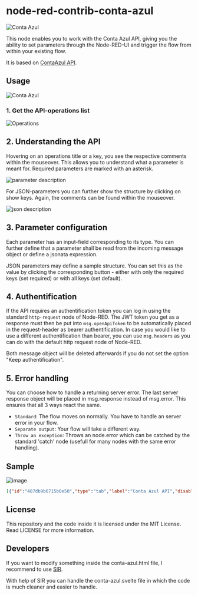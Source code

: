# node-red-contrib-conta-azul

![Conta Azul](https://user-images.githubusercontent.com/3945941/230798312-7f8f69a1-859e-4ff1-a371-1073ec0d49eb.svg)


This node enables you to work with the Conta Azul API, giving you the ability to set parameters through the Node-RED-UI and trigger the flow from within your existing flow.

It is based on [ ContaAzul API](https://developers.contaazul.com/).

## Usage

![Conta Azul](https://user-images.githubusercontent.com/3945941/230798311-d885e12e-a260-469d-9cbe-659868fb2cb7.svg)

### 1. Get the API-operations list

![Operations](https://user-images.githubusercontent.com/3945941/230801175-710c8190-39a4-4a2c-ba47-41a7f891e841.png?raw=true "Operations")

## 2. Understanding the API

Hovering on an operations title or a key, you see the respective comments within the mouseover. This allows you to understand what a parameter is meant for. Required parameters are marked with an asterisk.

![parameter description](https://user-images.githubusercontent.com/3945941/230797180-fb64adf4-8a39-4eea-9d3b-90eabe76fbcd.png?raw=true "Parameter description")

For JSON-parameters you can further show the structure by clicking on show keys. Again, the comments can be found within the mouseover.

![json description](https://user-images.githubusercontent.com/3945941/230797266-e5cea84b-4e14-432e-9724-a0874415f56c.png?raw=true "Json description")

## 3. Parameter configuration

Each parameter has an input-field corresponding to its type. You can further define that a parameter shall be read from the incoming message object or define a jsonata expression.

JSON parameters may define a sample structure. You can set this as the value by clicking the corresponding button - either with only the required keys (set required) or with all keys (set default).

## 4. Authentification

If the API requires an authentification token you can log in using the standard `http-request` node of Node-RED. The JWT token you get as a response must then be put into `msg.openApiToken` to be automatically placed in the request-header as bearer authentification.
In case you would like to use a different authentification than bearer, you can use `msg.headers` as you can do with the default http request node of Node-RED.

Both message object will be deleted afterwards if you do not set the option "Keep authentification".

## 5. Error handling

You can choose how to handle a returning server error. The last server response object will be placed in msg.response instead of msg.error. This ensures that all 3 ways react the same.

* `Standard`: The flow moves on normally. You have to handle an server error in your flow.
* `Separate output`: Your flow will take a different way.
* `Throw an exception`: Throws an node.error which can be catched by the standard 'catch' node (usefull for many nodes with the same error handling).

## Sample

![image](https://user-images.githubusercontent.com/3945941/230800038-8c1ca9d1-4d37-4397-86a5-63ab6a85f923.png)

```json
[{"id":"487db9b6715b0e50","type":"tab","label":"Conta Azul API","disabled":false,"info":"","env":[]},{"id":"2acdc00d41d12ba6","type":"group","z":"487db9b6715b0e50","name":"","style":{"fill":"#bfdbef","label":true},"nodes":["b33404daaaf4968b","2e215a803a6fd61d","61265727e704a1b0","cb6b47549e706ea7","a40d99ac033a7eb1","a2487b41484cb7b4","4bba16c5d6702c0a"],"x":34,"y":39,"w":952,"h":162},{"id":"b33404daaaf4968b","type":"oauth2","z":"487db9b6715b0e50","g":"2acdc00d41d12ba6","name":"OAuth2 - Conta Azul","container":"oauth2Response","grant_type":"authorization_code","access_token_url":" https://api.contaazul.com/oauth2/token","authorization_endpoint":"https://api.contaazul.com/auth/authorize","redirect_uri":"/oauth2/redirect_uri","open_authentication":"","username":"","password":"","client_id":"","client_secret":"","scope":"Product","proxy":"","senderr":false,"client_credentials_in_body":false,"rejectUnauthorized":true,"headers":{},"x":340,"y":80,"wires":[["cb6b47549e706ea7"]]},{"id":"2e215a803a6fd61d","type":"inject","z":"487db9b6715b0e50","g":"2acdc00d41d12ba6","name":"","props":[{"p":"payload"},{"p":"topic","vt":"str"}],"repeat":"","crontab":"","once":false,"onceDelay":0.1,"topic":"","payload":"","payloadType":"date","x":140,"y":80,"wires":[["b33404daaaf4968b"]]},{"id":"61265727e704a1b0","type":"debug","z":"487db9b6715b0e50","g":"2acdc00d41d12ba6","name":"debug","active":true,"tosidebar":true,"console":true,"tostatus":true,"complete":"true","targetType":"full","statusVal":"payload","statusType":"auto","x":880,"y":120,"wires":[]},{"id":"cb6b47549e706ea7","type":"function","z":"487db9b6715b0e50","g":"2acdc00d41d12ba6","name":"set ACCESS_TOKEN","func":"global.set('ACCESS_TOKEN', msg.oauth2Response.access_token);\nreturn msg;","outputs":1,"noerr":0,"initialize":"","finalize":"","libs":[],"x":660,"y":80,"wires":[["61265727e704a1b0"]]},{"id":"a40d99ac033a7eb1","type":"inject","z":"487db9b6715b0e50","g":"2acdc00d41d12ba6","name":"","props":[{"p":"payload"},{"p":"topic","vt":"str"}],"repeat":"","crontab":"","once":false,"onceDelay":0.1,"topic":"","payload":"","payloadType":"date","x":140,"y":160,"wires":[["a2487b41484cb7b4"]]},{"id":"a2487b41484cb7b4","type":"function","z":"487db9b6715b0e50","g":"2acdc00d41d12ba6","name":"get ACCESS_TOKEN","func":"msg.openApiToken = global.get('ACCESS_TOKEN');\nreturn msg;","outputs":1,"noerr":0,"initialize":"","finalize":"","libs":[],"x":340,"y":160,"wires":[["4bba16c5d6702c0a"]]},{"id":"4bba16c5d6702c0a","type":"conta-azul","z":"487db9b6715b0e50","g":"2acdc00d41d12ba6","name":"","api":"Product","server":"","keepAuth":false,"alternServer":false,"operation":"list1","operationData":{"tags":["Product"],"summary":"List product categories","description":"","operationId":"list1","produces":["application/json"],"parameters":[{"name":"name","in":"query","description":"The name of the product category","required":false,"type":"string"},{"name":"page","in":"query","description":"The page of the list to be returned","required":false,"type":"string"},{"name":"size","in":"query","description":"The quantity of items in the page to be returned","required":false,"type":"string"}],"responses":{"200":{"description":"Product Categories found with the specified parameters","schema":{"type":"array","items":{"type":"object","properties":{"id":{"type":"string","format":"uuid","example":"c7288c09-829d-48b9-aee2-4f744e380587","description":"The id of the product's category"},"name":{"type":"string","example":"Kitchen utensils","description":"The name of the product's category"}},"description":"A category that can be applied to a product","$$ref":"https://api.contaazul.com/schema#/definitions/ProductCategory"}}},"400":{"description":"Invalid search parameters. The possible reasons are : <ul><li>A invalid search parameter was provided</li><li>No search parameters were provided</li></ul>"},"401":{"description":"Unauthorized token - it may be due to an invalid token or no token provided"}},"__originalOperationId":"list","path":"/v1/product-categories"},"errorHandling":"throw exception","internalErrors":{"readUrl":false},"parameters":[{"id":"namequery","name":"name","in":"query","required":false,"value":"","isActive":false,"type":"str","allowedTypes":["str","json","jsonata","msg","flow","global"],"description":"The name of the product category","schema":null,"keys":null},{"id":"pagequery","name":"page","in":"query","required":false,"value":"","isActive":false,"type":"str","allowedTypes":["str","json","jsonata","msg","flow","global"],"description":"The page of the list to be returned","schema":null,"keys":null},{"id":"sizequery","name":"size","in":"query","required":false,"value":"","isActive":false,"type":"str","allowedTypes":["str","json","jsonata","msg","flow","global"],"description":"The quantity of items in the page to be returned","schema":null,"keys":null}],"requestContentType":"application/json","responseContentType":"","showDescription":true,"devMode":false,"outputs":1,"x":610,"y":160,"wires":[["61265727e704a1b0"]]}]
```

## License
This repository and the code inside it is licensed under the MIT License. Read LICENSE for more information.

## Developers

If you want to modify something inside the conta-azul.html file, I recommend to use [SIR](https://gitlab.com/2WeltenChris/svelte-integration-red).

With help of SIR you can handle the conta-azul.svelte file in which the code is much cleaner and easier to handle.

